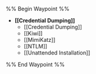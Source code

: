 %% Begin Waypoint %%
- **[[Credential Dumping]]**
	- [[Credential Dumping]]
	- [[Kiwi]]
	- [[MimiKatz]]
	- [[NTLM]]
	- [[Unattended Installation]]

%% End Waypoint %%